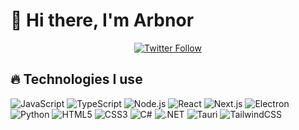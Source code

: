 # 👋 Hi there, I'm Arbnor

<p align="center">
  <a href="https://twitter.com/the_arbnor">
    <img alt="Twitter Follow" src="https://img.shields.io/twitter/follow/the_arbnor?logo=twitter&style=for-the-badge">
  </a>
</p>

## 🔥 Technologies I use
![JavaScript](https://img.shields.io/badge/-JavaScript-black?style=flat-square&logo=javascript)
![TypeScript](https://shields.io/badge/TypeScript-3178C6?logo=TypeScript&logoColor=FFF&style=flat-square)
![Node.js](https://img.shields.io/badge/-Node.js-black?style=flat-square&logo=Node.js)
![React](https://img.shields.io/badge/-React-black?style=flat-square&logo=react)
![Next.js](https://img.shields.io/badge/-Next.js-black?style=flat-square&logo=Next.js)
![Electron](https://img.shields.io/badge/-Electron-black?style=flat-square&logo=Electron)
![Python](https://img.shields.io/badge/-Python-black?style=flat-square&logo=python)
![HTML5](https://img.shields.io/badge/-HTML5-E34F26?style=flat-square&logo=html5&logoColor=white)
![CSS3](https://img.shields.io/badge/-CSS3-1572B6?style=flat-square&logo=css3)
![C#](https://img.shields.io/badge/-C%23-239120?style=flat-square&logo=c-sharp&logoColor=white)
![.NET](https://img.shields.io/badge/-.NET-5C2D91?style=flat-square&logo=.net)
![Tauri](https://img.shields.io/badge/-Tauri-black?style=flat-square&logo=Tauri)
![TailwindCSS](https://img.shields.io/badge/-TailwindCSS-38B2AC?style=flat-square&logo=tailwind-css&logoColor=white)
